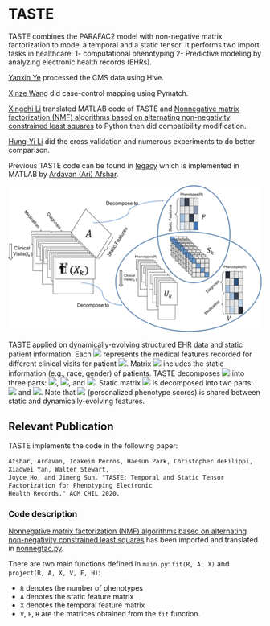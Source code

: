 # TASTE

TASTE combines the PARAFAC2 model with non-negative matrix factorization to model a temporal and a static tensor. It performs two import tasks in healthcare: 1- computational phenotyping 2- Predictive modeling by analyzing electronic health records (EHRs).

[Yanxin Ye](https://github.com/Yanxin-Ye) processed the CMS data using Hive.

[Xinze Wang]() did case-control mapping using Pymatch.

[Xingchi Li](https://lixingchi.com) translated MATLAB code of TASTE and [Nonnegative matrix factorization (NMF) algorithms based on alternating non-negativity constrained least squares](https://www.cc.gatech.edu/~hpark/nmfsoftware.php) to Python then did compatibility modification.

[Hung-Yi Li]() did the cross validation and numerous experiments to do better comparison.

Previous TASTE code can be found in [legacy](legacy/) which is implemented in MATLAB by [Ardavan (Ari) Afshar](aafshar8@gatech.edu).

<img src="Images/TASTE_Framework.png" width=800 alt="centered image">

TASTE applied on dynamically-evolving structured EHR data and static patient information. Each <img src="https://latex.codecogs.com/svg.latex?\Large&space;X_k" /> represents the medical features recorded for different clinical visits for patient <img src="https://latex.codecogs.com/svg.latex?\Large&space;k" />.  Matrix <img src="https://latex.codecogs.com/svg.latex?\Large&space;A" /> includes the static information (e.g., race, gender) of patients. TASTE decomposes <img src="https://latex.codecogs.com/svg.latex?\Large&space;\{X_k\}" /> into three parts: <img src="https://latex.codecogs.com/svg.latex?\Large&space;\{U_k\}" />, <img src="https://latex.codecogs.com/svg.latex?\Large&space;\{S_k\}" />, and <img src="https://latex.codecogs.com/svg.latex?\Large&space;V" />. Static matrix <img src="https://latex.codecogs.com/svg.latex?\Large&space;A" /> is decomposed into two parts: <img src="https://latex.codecogs.com/svg.latex?\Large&space;\{S_k\}" /> and <img src="https://latex.codecogs.com/svg.latex?\Large&space;F" />. Note that <img src="https://latex.codecogs.com/svg.latex?\Large&space;\{S_k\}" /> (personalized phenotype scores) is shared between static and dynamically-evolving features. 

## Relevant Publication
TASTE implements the code in the following paper:

```
Afshar, Ardavan, Ioakeim Perros, Haesun Park, Christopher deFilippi, Xiaowei Yan, Walter Stewart,
Joyce Ho, and Jimeng Sun. "TASTE: Temporal and Static Tensor Factorization for Phenotyping Electronic
Health Records." ACM CHIL 2020.
```

### Code description

[Nonnegative matrix factorization (NMF) algorithms based on alternating non-negativity constrained least squares](https://www.cc.gatech.edu/~hpark/nmfsoftware.php) has been imported and translated in [nonnegfac.py](nonnegfac.py).

<!-- Before running the codes you need to import the following packages:
* Tensor Toolbox Version 2.6 which can be downloaded from: https://www.sandia.gov/~tgkolda/TensorToolbox/index-2.6.html -->

There are two main functions defined in `main.py`: `fit(R, A, X)` and `project(R, A, X, V, F, H)`:
* `R` denotes the number of phenotypes
* `A` denotes the static feature matrix
* `X` denotes the temporal feature matrix
* `V`, `F`, `H` are the matrices obtained from the `fit` function.

